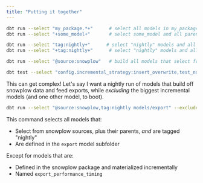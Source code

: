 ```yaml
---
title: "Putting it together"
---
```



  ```bash
dbt run --select "my_package.*+"      # select all models in my_package and their children
dbt run --select "+some_model+"       # select some_model and all parents and children

dbt run --select "tag:nightly+"      # select "nightly" models and all children
dbt run --select "+tag:nightly+"      # select "nightly" models and all parents and children

dbt run --select "@source:snowplow"   # build all models that select from snowplow sources, plus their parents

dbt test --select "config.incremental_strategy:insert_overwrite,test_name:unique"   # execute all `unique` tests that select from models using the `insert_overwrite` incremental strategy
```



This can get complex! Let's say I want a nightly run of models that build off snowplow data
and feed exports, while _excluding_ the biggest incremental models (and one other model, to boot).


  ```bash
dbt run --select "@source:snowplow,tag:nightly models/export" --exclude "package:snowplow,config.materialized:incremental export_performance_timing"
```


This command selects all models that:
* Select from snowplow sources, plus their parents, _and_ are tagged "nightly"
* Are defined in the `export` model subfolder

Except for models that are:
* Defined in the snowplow package and materialized incrementally
* Named `export_performance_timing`
